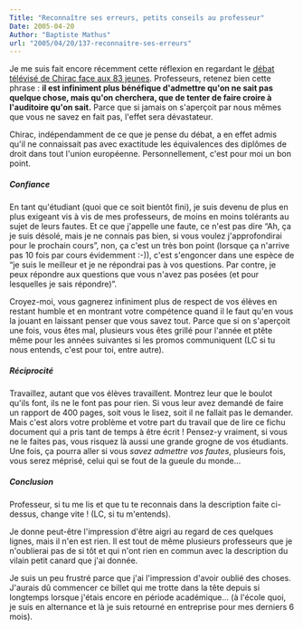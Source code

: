 ```yaml
---
Title: "Reconnaître ses erreurs, petits conseils au professeur"
Date: 2005-04-20
Author: "Baptiste Mathus"
url: "2005/04/20/137-reconnaitre-ses-erreurs"
---
```




Je me suis fait encore récemment cette réflexion en regardant le [débat
télévisé de Chirac face aux 83
jeunes](http://permanent.nouvelobs.com/europe/20050414.OBS3936.html).
Professeurs, retenez bien cette phrase : **il est infiniment plus
bénéfique d'admettre qu'on ne sait pas quelque chose, mais qu'on
cherchera, que de tenter de faire croire à l'auditoire qu'on sait.**
Parce que si jamais on s'aperçoit par nous mêmes que vous ne savez en
fait pas, l'effet sera dévastateur.

Chirac, indépendamment de ce que je pense du débat, a en effet admis
qu'il ne connaissait pas avec exactitude les équivalences des diplômes
de droit dans tout l'union européenne. Personnellement, c'est pour moi
un bon point.

##### Confiance

En tant qu'étudiant (quoi que ce soit bientôt fini), je suis devenu de
plus en plus exigeant vis à vis de mes professeurs, de moins en moins
tolérants au sujet de leurs fautes. Et ce que j'appelle une faute, ce
n'est pas dire “Ah, ça je suis désolé, mais je ne connais pas bien, si
vous voulez j'approfondirai pour le prochain cours”, non, ça c'est un
très bon point (lorsque ça n'arrive pas 10 fois par cours
évidemment :-)), c'est s'engoncer dans une espèce de “je suis le
meilleur et je ne répondrai pas à vos questions. Par contre, je peux
répondre aux questions que vous n'avez pas posées (et pour lesquelles je
sais répondre)”.

Croyez-moi, vous gagnerez infiniment plus de respect de vos élèves en
restant humble et en montrant votre compétence quand il le faut qu'en
vous la jouant en laissant penser que vous savez tout. Parce que si on
s'aperçoit une fois, vous êtes mal, plusieurs vous êtes grillé pour
l'année et ptête même pour les années suivantes si les promos
communiquent (LC si tu nous entends, c'est pour toi, entre autre).

##### Réciprocité

Travaillez, autant que vos élèves travaillent. Montrez leur que le
boulot qu'ils font, ils ne le font pas pour rien. Si vous leur avez
demandé de faire un rapport de 400 pages, soit vous le lisez, soit il ne
fallait pas le demander. Mais c'est alors votre problème et votre part
du travail que de lire ce fichu document qui a pris tant de temps à être
écrit ! Pensez-y vraiment, si vous ne le faites pas, vous risquez là
aussi une grande grogne de vos étudiants. Une fois, ça pourra aller si
vous *savez admettre vos fautes*, plusieurs fois, vous serez méprisé,
celui qui se fout de la gueule du monde...

##### Conclusion

Professeur, si tu me lis et que tu te reconnais dans la description
faite ci-dessus, change vite ! (LC, si tu m'entends).

Je donne peut-être l'impression d'être aigri au regard de ces quelques
lignes, mais il n'en est rien. Il est tout de même plusieurs professeurs
que je n'oublierai pas de si tôt et qui n'ont rien en commun avec la
description du vilain petit canard que j'ai donnée.

Je suis un peu frustré parce que j'ai l'impression d'avoir oublié des
choses. J'aurais dû commencer ce billet qui me trotte dans la tête
depuis si longtemps lorsque j'étais encore en période académique... (à
l'école quoi, je suis en alternance et là je suis retourné en entreprise
pour mes derniers 6 mois).

